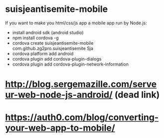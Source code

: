 # suisjeantisemite-mobile

If you want to make you html/css/js app a mobile app run by Node.js:
 - install android sdk (android studio)
 - npm install cordova -g
 - cordova create suisjeantisemite-mobile com.github.zg2pro.suisjeantisemite Sja
 - cordova platform add android
 - cordova plugin add cordova-plugin-dialogs
 - cordova plugin add cordova-plugin-network-information

# http://blog.sergemazille.com/serveur-web-node-js-android/ (dead link)
# https://auth0.com/blog/converting-your-web-app-to-mobile/

